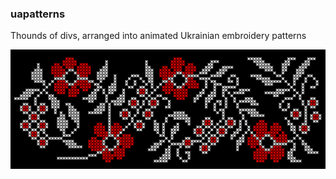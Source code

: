 ### uapatterns

Thounds of divs, arranged into animated Ukrainian embroidery patterns

![](https://raw.githubusercontent.com/rockysfairat/uapatterns/main/UApatternScreenshot.png)
